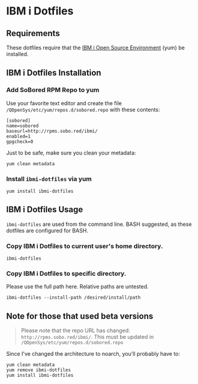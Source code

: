 # IBM i Dotfiles

## Requirements
These dotfiles require that the
[IBM i Open Source Environment](https://sobo.red/ibmi-rpms) (yum) be installed.

## IBM i Dotfiles Installation

### Add SoBored RPM Repo to yum
Use your favorite text editor and create the file `/QOpenSys/etc/yum/repos.d/sobored.repo` with these contents:

```
[sobored]
name=sobored
baseurl=http://rpms.sobo.red/ibmi/
enabled=1
gpgcheck=0
```

Just to be safe, make sure you clean your metadata:

```
yum clean metadata
```

### Install `ibmi-dotfiles` via yum

```
yum install ibmi-dotfiles
```

## IBM i Dotfiles Usage

`ibmi-dotfiles` are used from the command line. BASH suggested, as these dotfiles are configured for BASH.

### Copy IBM i Dotfiles to current user's home directory.

```
ibmi-dotfiles
```

### Copy IBM i Dotfiles to specific directory.

Please use the full path here. Relative paths are untested.

```
ibmi-dotfiles --install-path /desired/install/path
```

## Note for those that used beta versions

> Please note that the repo URL has changed: `http://rpms.sobo.red/ibmi/`.
This must be updated in `/QOpenSys/etc/yum/repos.d/sobored.repo`

Since I've changed the architecture to noarch, you'll probably have to:

```
yum clean metadata
yum remove ibmi-dotfiles
yum install ibmi-dotfiles
```

